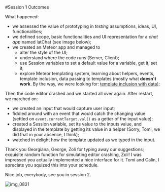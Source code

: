 #Session 1 Outcomes

What happened:
 - we assessed the value of prototyping in *testing* assumptions, ideas, UI, functionalities;
 - we defined scope, basic functionalities and UI representation for a *chat app* named latChat (see image below);
 - we created an Meteor app and managed to
   - alter the style of the UI;
   - understand where the code runs (Server, Client);
   - use Session variables to set a default value for a variable, get it, set it;
   - explore Meteor templating system, learning about helpers, events, template inclusion, data passing to templates (mostly what **doesn't work**. By the way, we were looking for: [template inclusion with data](http://guide.meteor.com/blaze.html#inclusion));

Then the code editor crashed and we started all over again. After restart, we marched on:

- we created an input that would capture user input;
- fiddled around with an event that would catch the changing value (settled on `event.currentTarget.val()` as a getter of the input value);
- created a Session variable, set its value to the inputs value, and displayed in the template by getting its value in a helper (Sorry, Tomi, we did that in your absence, I think);
- watched in delight how the template updated as we typed in the input.

Thank you Georgiana, George, Zoli for typing away our suggestions; exquisite random function for simulating editor crashing, Zoli! I was impressed you actually implemented a nice interface for it.
Tomi and Calin, I apreciate you squized this into your schedule. 

Nice job, everybody, see you in session 2.


![img_0831](https://cloud.githubusercontent.com/assets/4264640/12757296/24837b50-c9e0-11e5-8fc6-d7eb7653b108.JPG)




